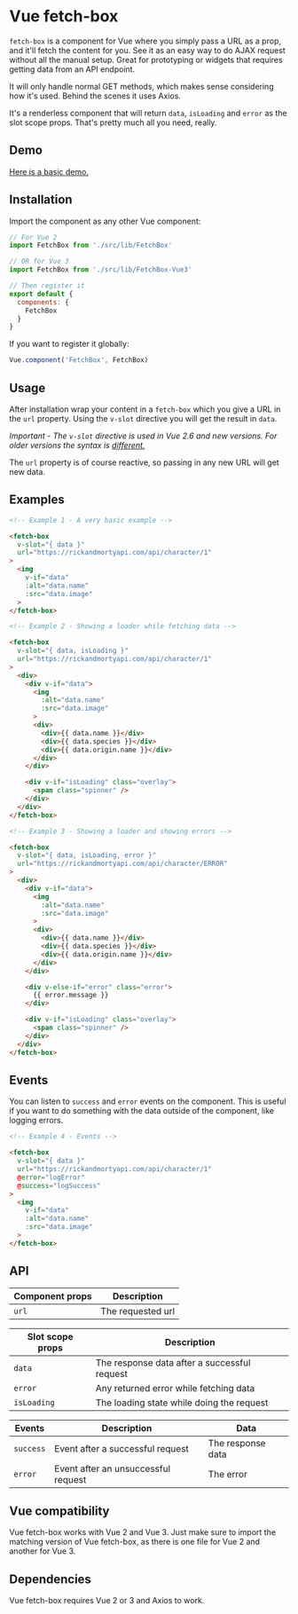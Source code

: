 # Vue fetch-box

`fetch-box` is a component for Vue where you simply pass a URL as a prop, and it'll fetch the content for you.
See it as an easy way to do AJAX request without all the manual setup. Great for prototyping or widgets that
requires getting data from an API endpoint.

It will only handle normal GET methods, which makes sense considering how it's used.
Behind the scenes it uses Axios.

It's a renderless component that will return `data`, `isLoading` and `error` as the slot scope props.
That's pretty much all you need, really.

## Demo

[Here is a basic demo.](https://nerderer.github.io/vue-fetch-box)


## Installation

Import the component as any other Vue component:

```js
// For Vue 2
import FetchBox from './src/lib/FetchBox'

// OR for Vue 3
import FetchBox from './src/lib/FetchBox-Vue3'

// Then register it
export default {
  components: {
    FetchBox
  }
}
```

If you want to register it globally:

```js
Vue.component('FetchBox', FetchBox)
```

## Usage

After installation wrap your content in a `fetch-box` which you give a URL in the `url` property.
Using the `v-slot` directive you will get the result in `data`.

_Important - The `v-slot` directive is used in Vue 2.6 and new versions.
For older versions the syntax is [different.](https://vuejs.org/v2/guide/components-slots.html)_

The `url` property is of course reactive, so passing in any new URL will get new data.


## Examples

```html
<!-- Example 1 - A very basic example -->

<fetch-box
  v-slot="{ data }"
  url="https://rickandmortyapi.com/api/character/1"
>
  <img
    v-if="data"
    :alt="data.name"
    :src="data.image"
  >
</fetch-box>
```

```html
<!-- Example 2 - Showing a loader while fetching data -->

<fetch-box
  v-slot="{ data, isLoading }"
  url="https://rickandmortyapi.com/api/character/1"
>
  <div>
    <div v-if="data">
      <img
        :alt="data.name"
        :src="data.image"
      >
      <div>
        <div>{{ data.name }}</div>
        <div>{{ data.species }}</div>
        <div>{{ data.origin.name }}</div>
      </div>
    </div>

    <div v-if="isLoading" class="overlay">
      <span class="spinner" />
    </div>
  </div>
</fetch-box>
```

```html
<!-- Example 3 - Showing a loader and showing errors -->

<fetch-box
  v-slot="{ data, isLoading, error }"
  url="https://rickandmortyapi.com/api/character/ERROR"
>
  <div>
    <div v-if="data">
      <img
        :alt="data.name"
        :src="data.image"
      >
      <div>
        <div>{{ data.name }}</div>
        <div>{{ data.species }}</div>
        <div>{{ data.origin.name }}</div>
      </div>
    </div>

    <div v-else-if="error" class="error">
      {{ error.message }}
    </div>

    <div v-if="isLoading" class="overlay">
      <span class="spinner" />
    </div>
  </div>
</fetch-box>
```

## Events

You can listen to `success` and `error` events on the component.
This is useful if you want to do something with the data outside of the component, like logging errors.

```html
<!-- Example 4 - Events -->

<fetch-box
  v-slot="{ data }"
  url="https://rickandmortyapi.com/api/character/1"
  @error="logError"
  @success="logSuccess"
>
  <img
    v-if="data"
    :alt="data.name"
    :src="data.image"
  >
</fetch-box>
```

## API

| Component props  | Description       |
| ---------------- | ----------------- |
| `url`            | The requested url |

| Slot scope props | Description                                  |
| ---------------- |----------------------------------------------|
| `data`           | The response data after a successful request |
| `error`          | Any returned error while fetching data       |
| `isLoading`      | The loading state while doing the request    |

| Events           | Description                         | Data              |
| ---------------- | ----------------------------------- | ----------------- |
| `success`        | Event after a successful request    | The response data |
| `error`          | Event after an unsuccessful request | The error         |


## Vue compatibility

Vue fetch-box works with Vue 2 and Vue 3. Just make sure to import the matching version of Vue fetch-box, 
as there is one file for Vue 2 and another for Vue 3.

## Dependencies

Vue fetch-box requires Vue 2 or 3 and Axios to work.
